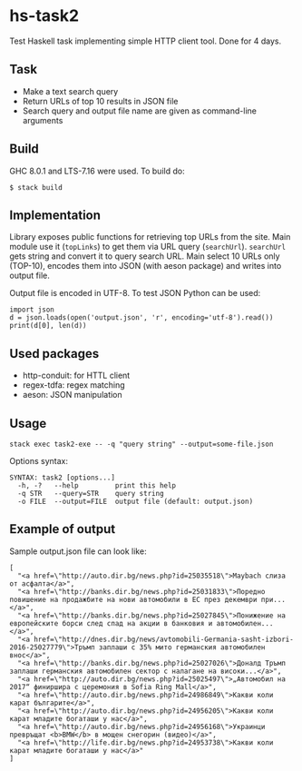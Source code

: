 # hs-task2

Test Haskell task implementing simple HTTP client tool.
Done for 4 days.

## Task

- Make a <SOME-SITE> text search query
- Return URLs of top 10 results in JSON file
- Search query and output file name are given as command-line arguments

## Build

GHC 8.0.1 and LTS-7.16 were used. To build do:

```
$ stack build
```

## Implementation

Library exposes public functions for retrieving top URLs from the site.
Main module use it (`topLinks`) to get them via URL query (`searchUrl`).
`searchUrl` gets string and convert it to query search URL. Main select
10 URLs only (TOP-10), encodes them into JSON (with aeson package) and
writes into output file.

Output file is encoded in UTF-8. To test JSON Python can be used:

```
import json
d = json.loads(open('output.json', 'r', encoding='utf-8').read())
print(d[0], len(d))
```

## Used packages

- http-conduit: for HTTL client
- regex-tdfa: regex matching
- aeson: JSON manipulation

## Usage

```
stack exec task2-exe -- -q "query string" --output=some-file.json
```
Options syntax:

```
SYNTAX: task2 [options...]
  -h, -?   --help         print this help
  -q STR   --query=STR    query string
  -o FILE  --output=FILE  output file (default: output.json)
```

## Example of output

Sample output.json file can look like:

```
[
  "<a href=\"http://auto.dir.bg/news.php?id=25035518\">Maybach слиза от асфалта</a>",
  "<a href=\"http://banks.dir.bg/news.php?id=25031833\">Поредно повишение на продажбите на нови автомобили в ЕС през декември при...</a>",
  "<a href=\"http://banks.dir.bg/news.php?id=25027845\">Понижение на европейските борси след спад на акции в банковия и автомобилен...</a>",
  "<a href=\"http://dnes.dir.bg/news/avtomobili-Germania-sasht-izbori-2016-25027779\">Тръмп заплаши с 35% мито германския автомобилен внос</a>",
  "<a href=\"http://banks.dir.bg/news.php?id=25027026\">Доналд Тръмп заплаши германския автомобилен сектор с налагане на високи...</a>",
  "<a href=\"http://auto.dir.bg/news.php?id=25025497\">„Автомобил на 2017“ финиршира с церемония в Sofia Ring Mall</a>",
  "<a href=\"http://auto.dir.bg/news.php?id=24986849\">Какви коли карат българите</a>",
  "<a href=\"http://auto.dir.bg/news.php?id=24956205\">Какви коли карат младите богаташи у нас</a>",
  "<a href=\"http://auto.dir.bg/news.php?id=24956168\">Украинци превръщат <b>BMW</b> в мощен снегорин (видео)</a>",
  "<a href=\"http://life.dir.bg/news.php?id=24953738\">Какви коли карат младите богаташи у нас</a>"
]
```